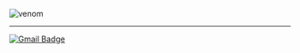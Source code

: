 ![venom](https://capsule-render.vercel.app/api?type=venom&height=50&text=Frontend&fontSize=50&color=gradient&gradient=0:000080,100:0000FF&stroke=0000FF&fontColor=FFFFFF)

<hr/>

[![Gmail Badge](https://img.shields.io/badge/Gmail-d14836?style=flat-square&logo=Gmail&logoColor=white&link=mailto:seokho9473@gmail.com)](mailto:seokho9473@gmail.com)

<!--
**SeokHoChoi/SeokHoChoi** is a ✨ _special_ ✨ repository because its `README.md` (this file) appears on your GitHub profile.

Here are some ideas to get you started:

- 🔭 I’m currently working on ...
- 🌱 I’m currently learning ...
- 👯 I’m looking to collaborate on ...
- 🤔 I’m looking for help with ...
- 💬 Ask me about ...
- 📫 How to reach me: ...
- 😄 Pronouns: ...
- ⚡ Fun fact: ...
-->
